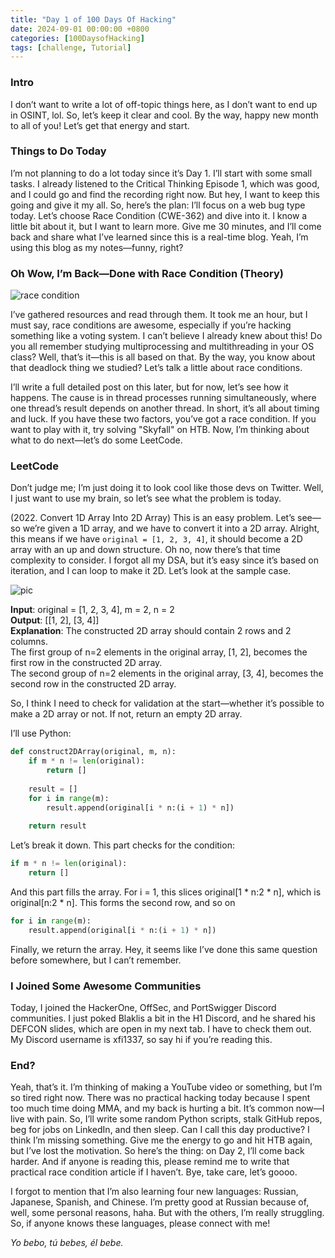 ```yaml
---
title: "Day 1 of 100 Days Of Hacking" 
date: 2024-09-01 00:00:00 +0800
categories: [100DaysofHacking]
tags: [challenge, Tutorial]
---
```


### Intro

I don’t want to write a lot of off-topic things here, as I don’t want to end up in OSINT, lol. So, let’s keep it clear and cool. By the way, happy new month to all of you! Let’s get that energy and start.

### Things to Do Today

I’m not planning to do a lot today since it’s Day 1. I’ll start with some small tasks. I already listened to the Critical Thinking Episode 1, which was good, and I could go and find the recording right now. But hey, I want to keep this going and give it my all. So, here’s the plan: I’ll focus on a web bug type today. Let’s choose Race Condition (CWE-362) and dive into it. I know a little bit about it, but I want to learn more. Give me 30 minutes, and I’ll come back and share what I’ve learned since this is a real-time blog. Yeah, I’m using this blog as my notes—funny, right?

### Oh Wow, I’m Back—Done with Race Condition (Theory)

![race condition](https://vickieli.dev/assets/images/hacking-01.png)

I’ve gathered resources and read through them. It took me an hour, but I must say, race conditions are awesome, especially if you’re hacking something like a voting system. I can’t believe I already knew about this! Do you all remember studying multiprocessing and multithreading in your OS class? Well, that’s it—this is all based on that. By the way, you know about that deadlock thing we studied? Let’s talk a little about race conditions.

I’ll write a full detailed post on this later, but for now, let’s see how it happens. The cause is in thread processes running simultaneously, where one thread’s result depends on another thread. In short, it’s all about timing and luck. If you have these two factors, you’ve got a race condition. If you want to play with it, try solving "Skyfall" on HTB. Now, I’m thinking about what to do next—let’s do some LeetCode.

### LeetCode

Don’t judge me; I’m just doing it to look cool like those devs on Twitter. Well, I just want to use my brain, so let’s see what the problem is today.

(2022. Convert 1D Array Into 2D Array) This is an easy problem. Let’s see—so we’re given a 1D array, and we have to convert it into a 2D array. Alright, this means if we have `original = [1, 2, 3, 4]`, it should become a 2D array with an up and down structure. Oh no, now there’s that time complexity to consider. I forgot all my DSA, but it’s easy since it’s based on iteration, and I can loop to make it 2D. Let’s look at the sample case.

![pic](https://assets.leetcode.com/uploads/2021/08/26/image-20210826114243-1.png)

**Input**: original = [1, 2, 3, 4], m = 2, n = 2  
**Output**: [[1, 2], [3, 4]]  
**Explanation**: The constructed 2D array should contain 2 rows and 2 columns.  
The first group of n=2 elements in the original array, [1, 2], becomes the first row in the constructed 2D array.  
The second group of n=2 elements in the original array, [3, 4], becomes the second row in the constructed 2D array.

So, I think I need to check for validation at the start—whether it’s possible to make a 2D array or not. If not, return an empty 2D array.

I’ll use Python:

```python
def construct2DArray(original, m, n):
    if m * n != len(original):
        return []
    
    result = []
    for i in range(m):
        result.append(original[i * n:(i + 1) * n])
    
    return result
```

Let’s break it down. This part checks for the condition:

```python
if m * n != len(original):
    return []
```
And this part fills the array. For i = 1, this slices original[1 * n:2 * n], which is original[n:2 * n]. This forms the second row, and so on

```python
for i in range(m):
    result.append(original[i * n:(i + 1) * n])
```

Finally, we return the array. Hey, it seems like I’ve done this same question before somewhere, but I can’t remember.

### I Joined Some Awesome Communities

Today, I joined the HackerOne, OffSec, and PortSwigger Discord communities. I just poked Blaklis a bit in the H1 Discord, and he shared his DEFCON slides, which are open in my next tab. I have to check them out. My Discord username is xfi1337, so say hi if you’re reading this.

### End?

Yeah, that’s it. I’m thinking of making a YouTube video or something, but I’m so tired right now. There was no practical hacking today because I spent too much time doing MMA, and my back is hurting a bit. It’s common now—I live with pain. So, I’ll write some random Python scripts, stalk GitHub repos, beg for jobs on LinkedIn, and then sleep. Can I call this day productive? I think I’m missing something. Give me the energy to go and hit HTB again, but I’ve lost the motivation. So here’s the thing: on Day 2, I’ll come back harder. And if anyone is reading this, please remind me to write that practical race condition article if I haven’t. Bye, take care, let’s goooo.

I forgot to mention that I’m also learning four new languages: Russian, Japanese, Spanish, and Chinese. I’m pretty good at Russian because of, well, some personal reasons, haha. But with the others, I’m really struggling. So, if anyone knows these languages, please connect with me!

*Yo bebo, tú bebes, él bebe.*
